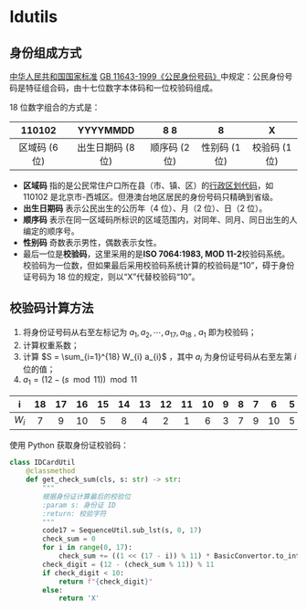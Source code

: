# Idutils

## 身份组成方式

[中华人民共和国国家标准](https://zh.wikipedia.org/wiki/%E4%B8%AD%E5%8D%8E%E4%BA%BA%E6%B0%91%E5%85%B1%E5%92%8C%E5%9B%BD%E5%9B%BD%E5%AE%B6%E6%A0%87%E5%87%86) [GB 11643-1999《公民身份号码》](https://zh.wikisource.org/wiki/GB_11643-1999_%E5%85%AC%E6%B0%91%E8%BA%AB%E4%BB%BD%E5%8F%B7%E7%A0%81)中规定：公民身份号码是特征组合码，由十七位数字本体码和一位校验码组成。

18 位数字组合的方式是：

|    110102     |     YYYYMMDD      |      8 8      |       8       |       X       |
| :-----------: | :---------------: | :-----------: | :-----------: | :-----------: |
| 区域码 (6 位) | 出生日期码 (8 位) | 顺序码 (2 位) | 性别码 (1 位) | 校验码 (1 位) |

- **区域码** 指的是公民常住户口所在县（市、镇、区）的[行政区划代码](https://zh.wikipedia.org/wiki/%E4%B8%AD%E5%8D%8E%E4%BA%BA%E6%B0%91%E5%85%B1%E5%92%8C%E5%9B%BD%E8%A1%8C%E6%94%BF%E5%8C%BA%E5%88%92%E4%BB%A3%E7%A0%81)，如 $110102$ 是北京市-西城区。但港澳台地区居民的身份号码只精确到省级。
- **出生日期码** 表示公民出生的公历年（4 位）、月（2 位）、日（2 位）。
- **顺序码** 表示在同一区域码所标识的区域范围内，对同年、同月、同日出生的人编定的顺序号。
- **性别码** 奇数表示男性，偶数表示女性。
- 最后一位是**校验码**，这里采用的是**ISO 7064:1983, MOD 11-2**校验码系统。校验码为一位数，但如果最后采用校验码系统计算的校验码是“10”，碍于身份证号码为 18 位的规定，则以“X”代替校验码“10”。

## 校验码计算方法

1. 将身份证号码从右至左标记为 $a_{1},a_{2},\cdots,a_{17},a_{18}$ , $a_{1}$ 即为校验码；
2. 计算权重系数；
3. 计算 $S = \sum_{i=1}^{18} W_{i} a_{i}$ ，其中 $a_{i}$ 为身份证号码从右至左第 $i$ 位的值；
4. $a_{1}=(12-(s \mod 11)) \mod 11$

|  **i**  |  18   |  17   |  16   |  15   |  14   |  13   |  12   |  11   |  10   |   9   |   8   |   7   |   6   |   5   |   4   |   3   |   2   |   1   |
| :-----: | :---: | :---: | :---: | :---: | :---: | :---: | :---: | :---: | :---: | :---: | :---: | :---: | :---: | :---: | :---: | :---: | :---: | :---: |
| $W_{i}$ |   7   |   9   |  10   |   5   |   8   |   4   |   2   |   1   |   6   |   3   |   7   |   9   |  10   |   5   |   8   |   4   |   2   |   1   |

使用 Python 获取身份证校验码：

```Python
class IDCardUtil
    @classmethod
    def get_check_sum(cls, s: str) -> str:
        """
        根据身份证计算最后的校验位
        :param s: 身份证 ID
        :return: 校验字符
        """
        code17 = SequenceUtil.sub_lst(s, 0, 17)
        check_sum = 0
        for i in range(0, 17):
            check_sum += ((1 << (17 - i)) % 11) * BasicConvertor.to_int(code17[i])
        check_digit = (12 - (check_sum % 11)) % 11
        if check_digit < 10:
            return f"{check_digit}"
        else:
            return 'X'
```
